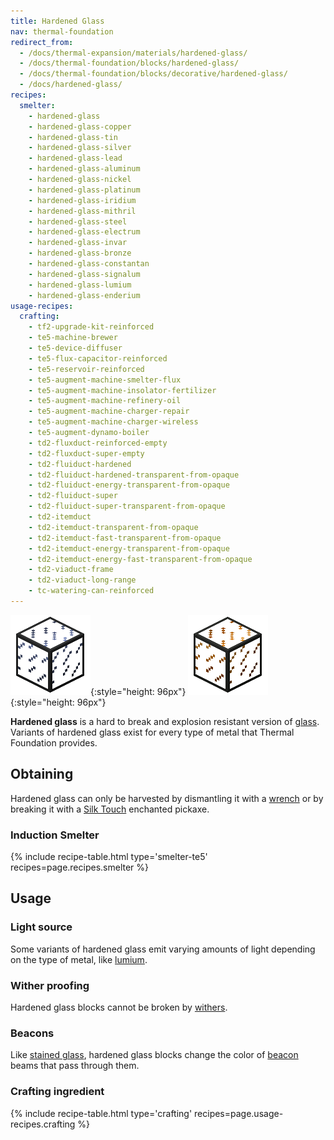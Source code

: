 ```yaml
---
title: Hardened Glass
nav: thermal-foundation
redirect_from:
  - /docs/thermal-expansion/materials/hardened-glass/
  - /docs/thermal-foundation/blocks/hardened-glass/
  - /docs/thermal-foundation/blocks/decorative/hardened-glass/
  - /docs/hardened-glass/
recipes:
  smelter:
    - hardened-glass
    - hardened-glass-copper
    - hardened-glass-tin
    - hardened-glass-silver
    - hardened-glass-lead
    - hardened-glass-aluminum
    - hardened-glass-nickel
    - hardened-glass-platinum
    - hardened-glass-iridium
    - hardened-glass-mithril
    - hardened-glass-steel
    - hardened-glass-electrum
    - hardened-glass-invar
    - hardened-glass-bronze
    - hardened-glass-constantan
    - hardened-glass-signalum
    - hardened-glass-lumium
    - hardened-glass-enderium
usage-recipes:
  crafting:
    - tf2-upgrade-kit-reinforced
    - te5-machine-brewer
    - te5-device-diffuser
    - te5-flux-capacitor-reinforced
    - te5-reservoir-reinforced
    - te5-augment-machine-smelter-flux
    - te5-augment-machine-insolator-fertilizer
    - te5-augment-machine-refinery-oil
    - te5-augment-machine-charger-repair
    - te5-augment-machine-charger-wireless
    - te5-augment-dynamo-boiler
    - td2-fluxduct-reinforced-empty
    - td2-fluxduct-super-empty
    - td2-fluiduct-hardened
    - td2-fluiduct-hardened-transparent-from-opaque
    - td2-fluiduct-energy-transparent-from-opaque
    - td2-fluiduct-super
    - td2-fluiduct-super-transparent-from-opaque
    - td2-itemduct
    - td2-itemduct-transparent-from-opaque
    - td2-itemduct-fast-transparent-from-opaque
    - td2-itemduct-energy-transparent-from-opaque
    - td2-itemduct-energy-fast-transparent-from-opaque
    - td2-viaduct-frame
    - td2-viaduct-long-range
    - tc-watering-can-reinforced
---
```


![Hardened glass](/assets/images/thermal-foundation/hardened-glass.png){:style="height: 96px"}
![Hardened glass variants](/assets/images/thermal-foundation/hardened-glass-variants.gif){:style="height: 96px"}


**Hardened glass** is a hard to break and explosion resistant version of
[glass](https://minecraft.gamepedia.com/Glass). Variants of hardened glass exist
for every type of metal that Thermal Foundation provides.


Obtaining
---------

Hardened glass can only be harvested by dismantling it with a
[wrench](/docs/wrenches/) or by breaking it with a [Silk
Touch](https://minecraft.gamepedia.com/Silk_Touch) enchanted pickaxe.

### Induction Smelter
{% include recipe-table.html type='smelter-te5' recipes=page.recipes.smelter %}


Usage
-----

### Light source
Some variants of hardened glass emit varying amounts of light depending on the
type of metal, like [lumium](/docs/thermal-foundation/lumium-ingot/).

### Wither proofing
Hardened glass blocks cannot be broken by
[withers](https://minecraft.gamepedia.com/Wither).

### Beacons
Like [stained glass](https://minecraft.gamepedia.com/Stained_Glass), hardened
glass blocks change the color of
[beacon](https://minecraft.gamepedia.com/Beacon) beams that pass through them.

### Crafting ingredient
{% include recipe-table.html type='crafting' recipes=page.usage-recipes.crafting %}
